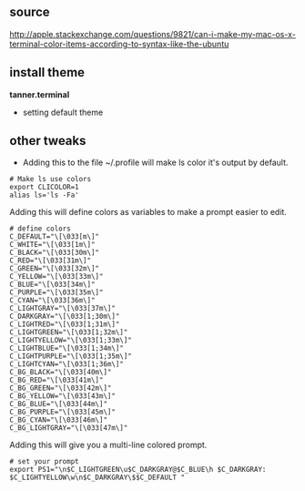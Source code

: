 ## source

http://apple.stackexchange.com/questions/9821/can-i-make-my-mac-os-x-terminal-color-items-according-to-syntax-like-the-ubuntu

## install theme

**tanner.terminal**

- setting default theme

## other tweaks

- Adding this to the file ~/.profile will make ls color it's output by default.

```
# Make ls use colors
export CLICOLOR=1
alias ls='ls -Fa'
```

Adding this will define colors as variables to make a prompt easier to edit.

```
# define colors
C_DEFAULT="\[\033[m\]"
C_WHITE="\[\033[1m\]"
C_BLACK="\[\033[30m\]"
C_RED="\[\033[31m\]"
C_GREEN="\[\033[32m\]"
C_YELLOW="\[\033[33m\]"
C_BLUE="\[\033[34m\]"
C_PURPLE="\[\033[35m\]"
C_CYAN="\[\033[36m\]"
C_LIGHTGRAY="\[\033[37m\]"
C_DARKGRAY="\[\033[1;30m\]"
C_LIGHTRED="\[\033[1;31m\]"
C_LIGHTGREEN="\[\033[1;32m\]"
C_LIGHTYELLOW="\[\033[1;33m\]"
C_LIGHTBLUE="\[\033[1;34m\]"
C_LIGHTPURPLE="\[\033[1;35m\]"
C_LIGHTCYAN="\[\033[1;36m\]"
C_BG_BLACK="\[\033[40m\]"
C_BG_RED="\[\033[41m\]"
C_BG_GREEN="\[\033[42m\]"
C_BG_YELLOW="\[\033[43m\]"
C_BG_BLUE="\[\033[44m\]"
C_BG_PURPLE="\[\033[45m\]"
C_BG_CYAN="\[\033[46m\]"
C_BG_LIGHTGRAY="\[\033[47m\]"
```

Adding this will give you a multi-line colored prompt.

```
# set your prompt
export PS1="\n$C_LIGHTGREEN\u$C_DARKGRAY@$C_BLUE\h $C_DARKGRAY: $C_LIGHTYELLOW\w\n$C_DARKGRAY\$$C_DEFAULT "
```